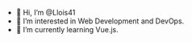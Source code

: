 - 👋 Hi, I’m @Llois41
- 👀 I’m interested in Web Development and DevOps.
- 🌱 I’m currently learning Vue.js.

<!---
Llois41/Llois41 is a ✨ special ✨ repository because its `README.md` (this file) appears on your GitHub profile.
You can click the Preview link to take a look at your changes.
--->
